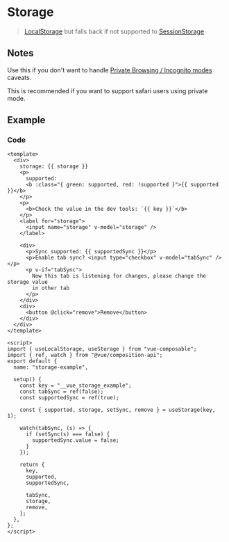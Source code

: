# Storage

> [LocalStorage](./localStorage.md) but falls back if not supported to [SessionStorage](./sessionStorage.md)

## Notes

Use this if you don't want to handle [Private Browsing / Incognito modes](https://developer.mozilla.org/en-US/docs/Web/API/Web_Storage_API#Private_Browsing_Incognito_modes) caveats.

This is recommended if you want to support safari users using private mode.

## Example

<storage-example/>

### Code

```vue
<template>
  <div>
    storage: {{ storage }}
    <p>
      supported:
      <b :class="{ green: supported, red: !supported }">{{ supported }}</b>
    </p>
    <p>
      <b>Check the value in the dev tools: `{{ key }}`</b>
    </p>
    <label for="storage">
      <input name="storage" v-model="storage" />
    </label>

    <div>
      <p>Sync supported: {{ supportedSync }}</p>
      <p>Enable tab sync? <input type="checkbox" v-model="tabSync" /></p>
      <p v-if="tabSync">
        Now this tab is listening for changes, please change the storage value
        in other tab
      </p>
    </div>
    <div>
      <button @click="remove">Remove</button>
    </div>
  </div>
</template>

<script>
import { useLocalStorage, useStorage } from "vue-composable";
import { ref, watch } from "@vue/composition-api";
export default {
  name: "storage-example",

  setup() {
    const key = "__vue_storage_example";
    const tabSync = ref(false);
    const supportedSync = ref(true);

    const { supported, storage, setSync, remove } = useStorage(key, 1);

    watch(tabSync, (s) => {
      if (setSync(s) === false) {
        supportedSync.value = false;
      }
    });

    return {
      key,
      supported,
      supportedSync,

      tabSync,
      storage,
      remove,
    };
  },
};
</script>
```
